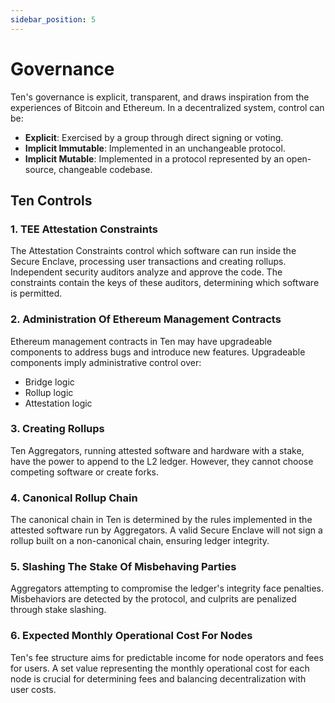 ```yaml
---
sidebar_position: 5
---
```

# Governance

Ten's governance is explicit, transparent, and draws inspiration from the experiences of Bitcoin and Ethereum. In a decentralized system, control can be:

- **Explicit**: Exercised by a group through direct signing or voting.
- **Implicit Immutable**: Implemented in an unchangeable protocol.
- **Implicit Mutable**: Implemented in a protocol represented by an open-source, changeable codebase.

## Ten Controls

### 1. TEE Attestation Constraints

The Attestation Constraints control which software can run inside the Secure Enclave, processing user transactions and creating rollups. Independent security auditors analyze and approve the code. The constraints contain the keys of these auditors, determining which software is permitted.

### 2. Administration Of Ethereum Management Contracts

Ethereum management contracts in Ten may have upgradeable components to address bugs and introduce new features. Upgradeable components imply administrative control over:

- Bridge logic
- Rollup logic
- Attestation logic

### 3. Creating Rollups

Ten Aggregators, running attested software and hardware with a stake, have the power to append to the L2 ledger. However, they cannot choose competing software or create forks.

### 4. Canonical Rollup Chain

The canonical chain in Ten is determined by the rules implemented in the attested software run by Aggregators. A valid Secure Enclave will not sign a rollup built on a non-canonical chain, ensuring ledger integrity.

### 5. Slashing The Stake Of Misbehaving Parties

Aggregators attempting to compromise the ledger's integrity face penalties. Misbehaviors are detected by the protocol, and culprits are penalized through stake slashing.

### 6. Expected Monthly Operational Cost For Nodes

Ten's fee structure aims for predictable income for node operators and fees for users. A set value representing the monthly operational cost for each node is crucial for determining fees and balancing decentralization with user costs.